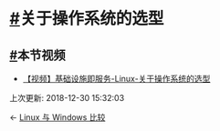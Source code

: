 # [#](https://funtl.com/zh/linux/关于操作系统的选型.html#关于操作系统的选型)关于操作系统的选型

## [#](https://funtl.com/zh/linux/关于操作系统的选型.html#本节视频)本节视频

- [【视频】基础设施即服务-Linux-关于操作系统的选型](https://www.bilibili.com/video/av27095823/)

上次更新: 2018-12-30 15:32:03

← [Linux 与 Windows 比较](https://funtl.com/zh/linux/Linux-与-Windows-比较.html)